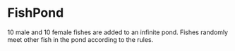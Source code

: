# FishPond
10 male and 10 female fishes are added to an infinite pond. Fishes randomly meet other fish in the pond according to the rules.
